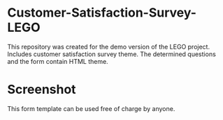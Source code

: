 # Customer-Satisfaction-Survey-LEGO
This repository was created for the demo version of the LEGO project. Includes customer satisfaction survey theme. The determined questions and the form contain HTML theme.


# Screenshot




This form template can be used free of charge by anyone.
